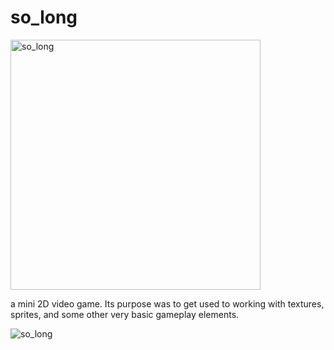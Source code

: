 # so_long
<img width="400" alt="so_long" src="https://user-images.githubusercontent.com/95487148/156528360-3ebbed22-7d0c-488e-950f-17d8ec22eebb.png">

a mini 2D video game.
Its purpose was to get used to working with textures, sprites, and some other very basic gameplay elements.

![so_long](https://user-images.githubusercontent.com/95487148/156332575-e7c72aaf-5233-465b-904b-da44ec4ea71d.gif)
